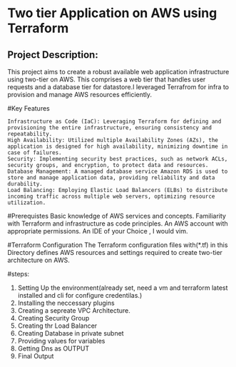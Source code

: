 # Two tier Application on AWS using Terraform

## Project Description:
This project aims to create a robust available web application infrastructure using two-tier on AWS. This comprises a web tier that handles user requests and a database tier for datastore.I leveraged Terrafrom for  infra to provision and manage AWS  resources efficiently.

#Key Features

    Infrastructure as Code (IaC): Leveraging Terraform for defining and provisioning the entire infrastructure, ensuring consistency and repeatability.
    High Availability: Utilized multiple Availability Zones (AZs), the application is designed for high availability, minimizing downtime in case of failures.
    Security: Implementing security best practices, such as network ACLs, security groups, and encryption, to protect data and resources.
    Database Management: A managed database service Amazon RDS is used to store and manage application data, providing reliability and data durability.
    Load Balancing: Employing Elastic Load Balancers (ELBs) to distribute incoming traffic across multiple web servers, optimizing resource utilization.

#Prerequistes
Basic knowledge of AWS services and concepts.
Familiarity with Terraform and infrastructure as code principles.
An AWS account with appropriate permissions.
An IDE of your Choice , I would vim.

#Terraform  Configuration
The Terraform configuration files with(*.tf) in this Directory defines AWS resources and settings required to create two-tier architecture on AWS.


#steps:

1. Setting Up the environment(already set, need a vm and terraform latest installed and cli for configure credentilas.)
2. Installing the neccessary plugins
3. Creating a sepreate VPC Architecture.
4. Creating Security Group
5. Creating thr Load Balancer
6. Creating Database in private subnet
7. Providing values for variables
8. Getting Dns as OUTPUT
9. Final Output



